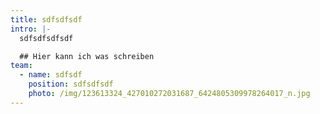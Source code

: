 ```yaml
---
title: sdfsdfsdf
intro: |-
  sdfsdfsdfsdf

  ## Hier kann ich was schreiben
team:
  - name: sdfsdf
    position: sdfsdfsdf
    photo: /img/123613324_427010272031687_6424805309978264017_n.jpg
---
```

